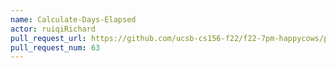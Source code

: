```yaml
---
name: Calculate-Days-Elapsed
actor: ruiqiRichard
pull_request_url: https://github.com/ucsb-cs156-f22/f22-7pm-happycows/pull/63
pull_request_num: 63
---
```

